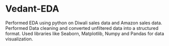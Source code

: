 # Vedant-EDA
Performed EDA using python on Diwali sales data and Amazon sales data.  Performed Data cleaning and converted unfiltered data into a structured format. Used libraries like Seaborn, Matplotlib, Numpy and Pandas for data visualization.
